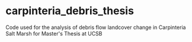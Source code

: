 # carpinteria_debris_thesis
Code used for the analysis of debris flow landcover change in Carpinteria Salt Marsh for Master's Thesis at UCSB
